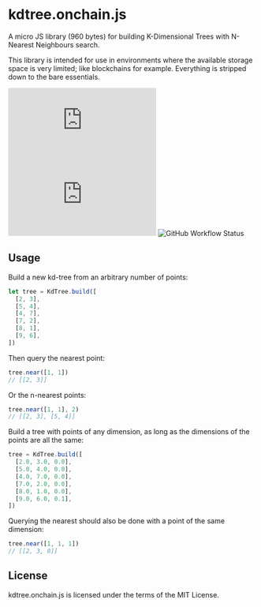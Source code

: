 # kdtree.onchain.js
A micro JS library (960 bytes) for building K-Dimensional Trees with N-Nearest
Neighbours search.

This library is intended for use in environments where the available storage
space is very limited; like blockchains for example. Everything is stripped down
to the bare essentials.

![GitHub](https://img.shields.io/github/license/onchainjs/kdtree.onchain.js)
![GitHub tag (latest SemVer)](https://img.shields.io/github/v/tag/onchainjs/kdtree.onchain.js)
![GitHub Workflow Status](https://img.shields.io/github/workflow/status/onchainjs/kdtree.onchain.js/kdtree.onchain.js%20CI)

## Usage
Build a new kd-tree from an arbitrary number of points:

```js
let tree = KdTree.build([
  [2, 3],
  [5, 4],
  [4, 7],
  [7, 2],
  [8, 1],
  [9, 6],
])
```

Then query the nearest point:

```js
tree.near([1, 1])
// [[2, 3]]
```

Or the n-nearest points:

```js
tree.near([1, 1], 2)
// [[2, 3], [5, 4]]
```

Build a tree with points of any dimension, as long as the dimensions of the
points are all the same:

```js
tree = KdTree.build([
  [2.0, 3.0, 0.0],
  [5.0, 4.0, 0.0],
  [4.0, 7.0, 0.0],
  [7.0, 2.0, 0.0],
  [8.0, 1.0, 0.0],
  [9.0, 6.0, 0.1],
])
```

Querying the nearest should also be done with a point of the same dimension:

```js
tree.near([1, 1, 1])
// [[2, 3, 0]]
```

## License
kdtree.onchain.js is licensed under the terms of the MIT License.
